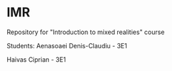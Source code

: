 # IMR
Repository for "Introduction to mixed realities" course

Students: 
Aenasoaei Denis-Claudiu - 3E1

Haivas Ciprian - 3E1
